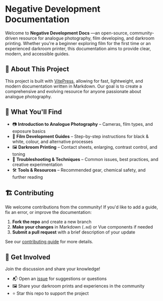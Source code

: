 # Negative Development Documentation

Welcome to **Negative Development Docs** —an open-source, community-driven resource for analogue photography, film developing, and darkroom printing. Whether you're a beginner exploring film for the first time or an experienced darkroom printer, this documentation aims to provide clear, modern, and accessible guides.

## 🌟 About This Project

This project is built with [VitePress](https://vitepress.dev/), allowing for fast, lightweight, and modern documentation written in Markdown. Our goal is to create a comprehensive and evolving resource for anyone passionate about analogue photography.

## 📖 What You'll Find

- 📷 **Introduction to Analogue Photography** – Cameras, film types, and exposure basics  
- 🧪 **Film Development Guides** – Step-by-step instructions for black & white, colour, and alternative processes  
- 🖼 **Darkroom Printing** – Contact sheets, enlarging, contrast control, and toning  
- 🔧 **Troubleshooting & Techniques** – Common issues, best practices, and creative experimentation  
- 🛠 **Tools & Resources** – Recommended gear, chemical safety, and further reading  

## 🏗 Contributing

We welcome contributions from the community! If you'd like to add a guide, fix an error, or improve the documentation:

1. **Fork the repo** and create a new branch  
2. **Make your changes** in Markdown (`.md`) or Vue components if needed  
3. **Submit a pull request** with a brief description of your update  

See our [contributing guide](./docs/contributing.md) for more details.

## 📢 Get Involved

Join the discussion and share your knowledge!  

- 📬 Open an [issue](https://github.com/JClique/NegDevDocs/issues) for suggestions or questions  
- 🖼 Share your darkroom prints and experiences in the community  
- ⭐ Star this repo to support the project  
